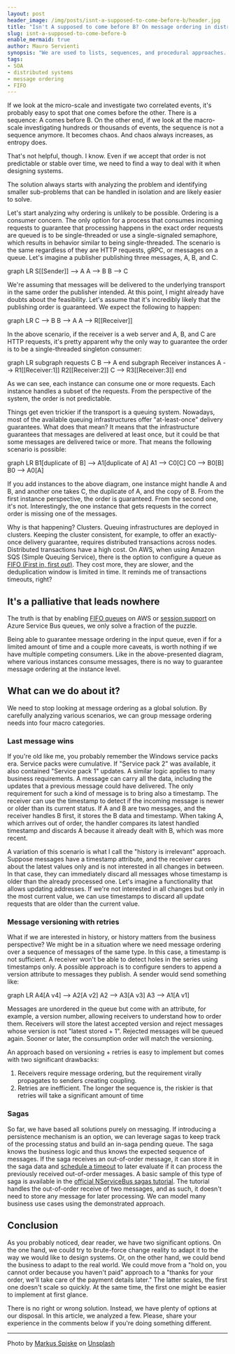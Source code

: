```yaml
---
layout: post
header_image: /img/posts/isnt-a-supposed-to-come-before-b/header.jpg
title: "Isn't A supposed to come before B? On message ordering in distributed systems."
slug: isnt-a-supposed-to-come-before-b
enable_mermaid: true
author: Mauro Servienti
synopsis: "We are used to lists, sequences, and procedural approaches. We are constantly under the impression that what we do is ordered. That's not the case. Why are we trying to replicate into software architectures a non-existent ordering?"
tags:
- SOA
- distributed systems
- message ordering
- FIFO
---
```


If we look at the micro-scale and investigate two correlated events, it's probably easy to spot that one comes before the other. There is a sequence: A comes before B. On the other end, if we look at the macro-scale investigating hundreds or thousands of events, the sequence is not a sequence anymore. It becomes chaos. And chaos always increases, as entropy does.

That's not helpful, though. I know. Even if we accept that order is not predictable or stable over time, we need to find a way to deal with it when designing systems.

The solution always starts with analyzing the problem and identifying smaller sub-problems that can be handled in isolation and are likely easier to solve.

Let's start analyzing why ordering is unlikely to be possible. Ordering is a consumer concern. The only option for a process that consumes incoming requests to guarantee that processing happens in the exact order requests are queued is to be single-threaded or use a single-signaled semaphore, which results in behavior similar to being single-threaded. The scenario is the same regardless of they are HTTP requests, gRPC, or messages on a queue. Let's imagine a publisher publishing three messages, A, B, and C.

<div class="mermaid">
graph LR
    S[[Sender]] --> A
    A --> B
    B --> C
</div>

We're assuming that messages will be delivered to the underlying transport in the same order the publisher intended. At this point, I might already have doubts about the feasibility. Let's assume that it's incredibly likely that the publishing order is guaranteed. We expect the following to happen: 

<div class="mermaid">
graph LR
    C --> B
    B --> A
    A --> R[[Receiver]]
</div>

In the above scenario, if the receiver is a web server and A, B, and C are HTTP requests, it's pretty apparent why the only way to guarantee the order is to be a single-threaded singleton consumer:

<div class="mermaid">
graph LR
    subgraph requests
    C
    B --> A
    end
    subgraph Receiver instances
    A --> R1[[Receiver:1]]
    R2[[Receiver:2]]
    C --> R3[[Receiver:3]]
    end
</div>

As we can see, each instance can consume one or more requests. Each instance handles a subset of the requests. From the perspective of the system, the order is not predictable.

Things get even trickier if the transport is a queuing system. Nowadays, most of the available queuing infrastructures offer "at-least-once" delivery guarantees. What does that mean? It means that the infrastructure guarantees that messages are delivered at least once, but it could be that some messages are delivered twice or more. That means the following scenario is possible:

<div class="mermaid">
graph LR
    B1[duplicate of B] --> A1[duplicate of A]
    A1 --> C0[C]
    C0 --> B0[B]
    B0 --> A0[A]
</div>

If you add instances to the above diagram, one instance might handle A and B, and another one takes C, the duplicate of A, and the copy of B. From the first instance perspective, the order is guaranteed. From the second one, it's not. Interestingly, the one instance that gets requests in the correct order is missing one of the messages.

Why is that happening? Clusters. Queuing infrastructures are deployed in clusters. Keeping the cluster consistent, for example, to offer an exactly-once delivery guarantee, requires distributed transactions across nodes. Distributed transactions have a high cost. On AWS, when using Amazon SQS (Simple Queuing Service), there is the option to configure a queue as [FIFO (First in, first out)](https://en.wikipedia.org/wiki/FIFO_(computing_and_electronics)). They cost more, they are slower, and the deduplication window is limited in time. It reminds me of transactions timeouts, right?

## It's a palliative that leads nowhere

The truth is that by enabling [FIFO queues](https://docs.aws.amazon.com/AWSSimpleQueueService/latest/SQSDeveloperGuide/FIFO-queues.html) on AWS or [session support](https://docs.microsoft.com/en-us/azure/service-bus-messaging/enable-message-sessions) on Azure Service Bus queues, we only solve a fraction of the puzzle.

Being able to guarantee message ordering in the input queue, even if for a limited amount of time and a couple more caveats, is worth nothing if we have multiple competing consumers. Like in the above-presented diagram, where various instances consume messages, there is no way to guarantee message ordering at the instance level.

## What can we do about it?

We need to stop looking at message ordering as a global solution. By carefully analyzing various scenarios, we can group message ordering needs into four macro categories.

### Last message wins

If you're old like me, you probably remember the Windows service packs era. Service packs were cumulative. If "Service pack 2" was available, it also contained "Service pack 1" updates. A similar logic applies to many business requirements. A message can carry all the data, including the updates that a previous message could have delivered. The only requirement for such a kind of message is to bring also a timestamp. The receiver can use the timestamp to detect if the incoming message is newer or older than its current status. If A and B are two messages, and the receiver handles B first, it stores the B data and timestamp. When taking A, which arrives out of order, the handler compares its latest handled timestamp and discards A because it already dealt with B, which was more recent.

A variation of this scenario is what I call the "history is irrelevant" approach. Suppose messages have a timestamp attribute, and the receiver cares about the latest values only and is not interested in all changes in between. In that case, they can immediately discard all messages whose timestamp is older than the already processed one. Let's imagine a functionality that allows updating addresses. If we're not interested in all changes but only in the most current value, we can use timestamps to discard all update requests that are older than the current value.

### Message versioning with retries

What if we are interested in history, or history matters from the business perspective? We might be in a situation where we need message ordering over a sequence of messages of the same type. In this case, a timestamp is not sufficient. A receiver won't be able to detect holes in the series using timestamps only. A possible approach is to configure senders to append a version attribute to messages they publish. A sender would send something like:

<div class="mermaid">
graph LR
    A4[A v4] --> A2[A v2]
    A2 --> A3[A v3]
    A3 --> A1[A v1]
</div>

Messages are unordered in the queue but come with an attribute, for example, a version number, allowing receivers to understand how to order them. Receivers will store the latest accepted version and reject messages whose version is not "latest stored + 1". Rejected messages will be queued again. Sooner or later, the consumption order will match the versioning.

An approach based on versioning + retries is easy to implement but comes with two significant drawbacks:

1. Receivers require message ordering, but the requirement virally propagates to senders creating coupling.
2. Retries are inefficient. The longer the sequence is, the riskier is that retries will take a significant amount of time

### Sagas

So far, we have based all solutions purely on messaging. If introducing a persistence mechanism is an option, we can leverage sagas to keep track of the processing status and build an in-saga pending queue. The saga knows the business logic and thus knows the expected sequence of messages. If the saga receives an out-of-order message, it can store it in the saga data and [schedule a timeout](https://milestone.topics.it/talks/got-the-time.html) to later evaluate if it can process the previously received out-of-order messages. A basic sample of this type of saga is available in the [official NServiceBus sagas tutorial](https://docs.particular.net/tutorials/nservicebus-sagas/1-saga-basics/). The tutorial handles the out-of-order receive of two messages, and as such, it doesn't need to store any message for later processing. We can model many business use cases using the demonstrated approach.

## Conclusion

As you probably noticed, dear reader, we have two significant options. On the one hand, we could try to brute-force change reality to adapt it to the way we would like to design systems. Or, on the other hand, we could bend the business to adapt to the real world. We could move from a "hold on, you cannot order because you haven't paid" approach to a "thanks for your order, we'll take care of the payment details later." The latter scales, the first one doesn't scale so quickly. At the same time, the first one might be easier to implement at first glance.

There is no right or wrong solution. Instead, we have plenty of options at our disposal. In this article, we analyzed a few. Please, share your experience in the comments below if you're doing something different.

---

Photo by <a href="https://unsplash.com/@markusspiske?utm_source=unsplash&utm_medium=referral&utm_content=creditCopyText">Markus Spiske</a> on <a href="https://unsplash.com/s/photos/order?utm_source=unsplash&utm_medium=referral&utm_content=creditCopyText">Unsplash</a>
